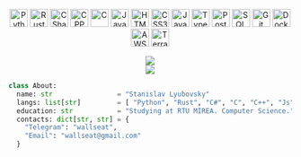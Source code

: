 <p align="center">
  <img alt="Python" height="32px" src="https://cdn.worldvectorlogo.com/logos/python-5.svg" />
  <img alt="Rust" height="32px" src="https://cdn.worldvectorlogo.com/logos/rust.svg" />
  <img alt="CSharp" height="32px" src="https://cdn.worldvectorlogo.com/logos/c--4.svg" />
  <img alt="CPP" height="32px" src="https://cdn.worldvectorlogo.com/logos/c.svg" />
  <img alt="C" height="32px" src="https://cdn.worldvectorlogo.com/logos/c-1.svg" />
  <img alt="Java" height="32px" src="https://cdn.worldvectorlogo.com/logos/java-4.svg" />
  <img alt="HTML5" height="32px" src="https://cdn.worldvectorlogo.com/logos/html-1.svg" />
  <img alt="CSS3" height="32px" src="https://cdn.worldvectorlogo.com/logos/css-3.svg" />
  <img alt="Javascript" height="32px" src="https://cdn.worldvectorlogo.com/logos/logo-javascript.svg" />
  <img alt="Typescript" height="32px" src="https://cdn.worldvectorlogo.com/logos/typescript.svg" />
  <img alt="PostgreSQL" height="32px" src="https://cdn.worldvectorlogo.com/logos/postgresql.svg" />
  <img alt="SQL" height="32px" src="https://bobpusateri.blob.core.windows.net/bcn/2020/04/Azure_SQL_DB.png" />
  <img alt="Git" height="32px" src="https://cdn.worldvectorlogo.com/logos/git-icon.svg" />
  <img alt="Docker" height="32px" src="https://cdn.worldvectorlogo.com/logos/docker.svg" />
  <img alt="AWS" height="32px" src="https://cdn.worldvectorlogo.com/logos/aws-2.svg" />
  <img alt="Terraform" height="32px" src="https://user-images.githubusercontent.com/31406378/108641411-f9374f00-7496-11eb-82a7-0fa2a9cc5f93.png" />
  <br />
</p>

<p align="center">
  <a href="https://github.com/anuraghazra/github-readme-stats">
    <img src="https://github-readme-stats.vercel.app/api?username=wallseat&count_private=true&show_icons=true&include_all_commits=true&theme=radical&title_color=ff1486&bg_color=19131a88&hide_border=true&count_private=true&hide_title=true&text_color=774f7f">
  </a>
  <br/>
  <a href="https://github.com/anuraghazra/github-readme-stats">
    <img src="https://github-readme-stats.vercel.app/api/top-langs/?username=wallseat&hide=Jupyter%20Notebook&show_icons=true&include_all_commits=true&hide_border=true&count_private=true&theme=radical&bg_color=19131a88&layout=compact&card_width=250&text_color=0969da">
  </a>
</p>

```python
class About:
  name: str                = "Stanislav Lyubovsky"
  langs: list[str]         = [ "Python", "Rust", "C#", "C", "C++", "Js", "Java"]
  education: str           = "Studying at RTU MIREA. Computer Science."
  contacts: dict[str, str] = {
    "Telegram": "wallseat",
    "Email": "wallseat@gmail.com"
  }
```
